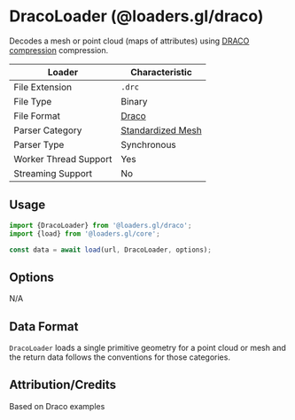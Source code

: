 # DracoLoader (@loaders.gl/draco)

Decodes a mesh or point cloud (maps of attributes) using [DRACO compression](https://google.github.io/draco/) compression.

| Loader                | Characteristic                                                        |
| --------------------- | --------------------------------------------------------------------- |
| File Extension        | `.drc`                                                                |
| File Type             | Binary                                                                |
| File Format           | [Draco](https://google.github.io/draco/)                              |
| Parser Category       | [Standardized Mesh](docs/api-reference/mesh-loaders/category-mesh.md) |
| Parser Type           | Synchronous                                                           |
| Worker Thread Support | Yes                                                                   |
| Streaming Support     | No                                                                    |

## Usage

```js
import {DracoLoader} from '@loaders.gl/draco';
import {load} from '@loaders.gl/core';

const data = await load(url, DracoLoader, options);
```

## Options

N/A

## Data Format

`DracoLoader` loads a single primitive geometry for a point cloud or mesh and the return data follows the conventions for those categories.

## Attribution/Credits

Based on Draco examples
